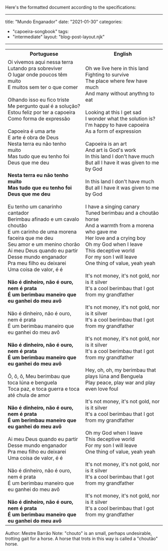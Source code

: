 Here's the formatted document according to the specifications:

---
title: "Mundo Enganador"
date: "2021-01-30"
categories: 
  - "capoeira-songbook"
tags: 
  - "intermediate"
layout: "blog-post-layout.njk"
---

<table class="capoeira-table">
    <tr class="header-row">
        <th>Portuguese</th>
        <th>English</th>
    </tr>
    <tr>
        <td>Oi vivemos aqui nessa terra<br>Lutando pra sobreviver<br>O lugar onde poucos têm muito<br>E muitos sem ter o que comer<br><br>Olhando isso eu fico triste<br>Me pergunto qual é a solução?<br>Estou feliz por ter a capoeira<br>Como forma de expressão<br><br>Capoeira é uma arte<br>E arte é obra de Deus<br>Nesta terra eu não tenho muito<br>Mas tudo que eu tenho foi Deus que me deu<br><br><strong>Nesta terra eu não tenho muito<br>Mas tudo que eu tenho foi Deus que me deu</strong><br><br>Eu tenho um canarinho cantador<br>Berimbau afinado e um cavalo choutão<br>E um carinho de uma morena faceira que me deu<br>Seu amor e um menino chorão<br>Ai meu Deus quando eu partir<br>Desse mundo enganador<br>Pra meu filho eu deixarei<br>Uma coisa de valor, é é<br><br><strong>Não é dinheiro, não é ouro, nem é prata<br>É um berimbau maneiro que eu ganhei do meu avô</strong><br><br>Não é dinheiro, não é ouro, nem é prata<br>É um berimbau maneiro que eu ganhei do meu avô<br><br><strong>Não é dinheiro, não é ouro, nem é prata<br>É um berimbau maneiro que eu ganhei do meu avô</strong><br><br>Ô, ô, ô, Meu berimbau que toca Iúna e benguela<br>Toca paz, e toca guerra e toca até chula de amor<br><br><strong>Não é dinheiro, não é ouro, nem é prata<br>É um berimbau maneiro que eu ganhei do meu avô</strong><br><br>Ai meu Deus quando eu partir<br>Desse mundo enganador<br>Pra meu filho eu deixarei<br>Uma coisa de valor, é é<br><br>Não é dinheiro, não é ouro, nem é prata<br>É um berimbau maneiro que eu ganhei do meu avô<br><br><strong>Não é dinheiro, não é ouro, nem é prata<br>É um berimbau maneiro que eu ganhei do meu avô</strong></td>
        <td>Oh we live here in this land<br>Fighting to survive<br>The place where few have much<br>And many without anythng to eat<br><br>Looking at this I get sad<br>I wonder what the solution is?<br>I'm happy to have capoeira<br>As a form of expression<br><br>Capoeira is an art<br>And art is God's work<br>In this land I don't have much<br>But all I have it was given to me by God<br><br>In this land I don't have much<br>But all I have it was given to me by God<br><br>I have a singing canary<br>Tuned berimbau and a choutão horse<br>And a warmth from a morena who gave me<br>Her love and a crying boy<br>Oh my God when I leave<br>This deceptive world<br>For my son I will leave<br>One thing of value, yeah yeah<br><br>It's not money, it's not gold, nor is it silver<br>It's a cool berimbau that I got from my grandfather<br><br>It's not money, it's not gold, nor is it silver<br>It's a cool berimbau that I got from my grandfather<br><br>It's not money, it's not gold, nor is it silver<br>It's a cool berimbau that I got from my grandfather<br><br>Hey, oh, oh, my berimbau that plays Iúna and Benguela<br>Play peace, play war and play even love foul<br><br>It's not money, it's not gold, nor is it silver<br>It's a cool berimbau that I got from my grandfather<br><br>Oh my God when I leave<br>This deceptive world<br>For my son I will leave<br>One thing of value, yeah yeah<br><br>It's not money, it's not gold, nor is it silver<br>It's a cool berimbau that I got from my grandfather<br><br>It's not money, it's not gold, nor is it silver<br>It's a cool berimbau that I got from my grandfather</td>
    </tr>
</table>

<figcaption>
Author: Mestre Barrão  
Note: "chouto" is an small, perhaps undesirable, trotting gait for a horse. A horse that trots in this way is called a "choutão" horse.
</figcaption>